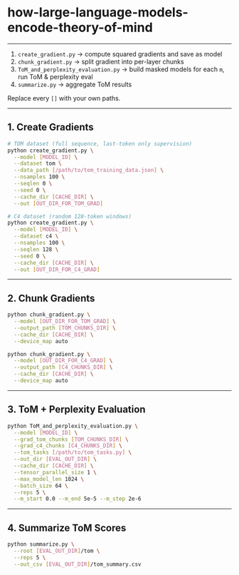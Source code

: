 # how-large-language-models-encode-theory-of-mind

---

1. `create_gradient.py` → compute squared gradients and save as model
2. `chunk_gradient.py` → split gradient into per-layer chunks
3. `ToM_and_perplexity_evaluation.py` → build masked models for each `m`, run ToM & perplexity eval
4. `summarize.py` → aggregate ToM results

Replace every `[]` with your own paths.

---

## 1. Create Gradients

```bash
# TOM dataset (full sequence, last-token only supervision)
python create_gradient.py \
  --model [MODEL_ID] \
  --dataset tom \
  --data_path [/path/to/tom_training_data.json] \
  --nsamples 100 \
  --seqlen 0 \
  --seed 0 \
  --cache_dir [CACHE_DIR] \
  --out [OUT_DIR_FOR_TOM_GRAD]
```

```bash
# C4 dataset (random 128-token windows)
python create_gradient.py \
  --model [MODEL_ID] \
  --dataset c4 \
  --nsamples 100 \
  --seqlen 128 \
  --seed 0 \
  --cache_dir [CACHE_DIR] \
  --out [OUT_DIR_FOR_C4_GRAD]
```

---

## 2. Chunk Gradients

```bash
python chunk_gradient.py \
  --model [OUT_DIR_FOR_TOM_GRAD] \
  --output_path [TOM_CHUNKS_DIR] \
  --cache_dir [CACHE_DIR] \
  --device_map auto
```

```bash
python chunk_gradient.py \
  --model [OUT_DIR_FOR_C4_GRAD] \
  --output_path [C4_CHUNKS_DIR] \
  --cache_dir [CACHE_DIR] \
  --device_map auto
```

---

## 3. ToM + Perplexity Evaluation

```bash
python ToM_and_perplexity_evaluation.py \
  --model [MODEL_ID] \
  --grad_tom_chunks [TOM_CHUNKS_DIR] \
  --grad_c4_chunks [C4_CHUNKS_DIR] \
  --tom_tasks [/path/to/tom_tasks.py] \
  --out_dir [EVAL_OUT_DIR] \
  --cache_dir [CACHE_DIR] \
  --tensor_parallel_size 1 \
  --max_model_len 1024 \
  --batch_size 64 \
  --reps 5 \
  --m_start 0.0 --m_end 5e-5 --m_step 2e-6
```

---

## 4. Summarize ToM Scores

```bash
python summarize.py \
  --root [EVAL_OUT_DIR]/tom \
  --reps 5 \
  --out_csv [EVAL_OUT_DIR]/tom_summary.csv
```
